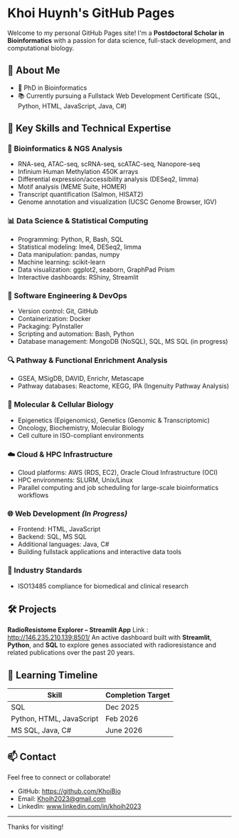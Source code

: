 # Khoi Huynh's GitHub Pages

Welcome to my personal GitHub Pages site! I'm a **Postdoctoral Scholar in Bioinformatics** with a passion for data science, full-stack development, and computational biology.

## 🔬 About Me

- 🧬 PhD in Bioinformatics
- 📚 Currently pursuing a Fullstack Web Development Certificate (SQL, Python, HTML, JavaScript, Java, C#)

## 🧰 Key Skills and Technical Expertise

### 🧬 Bioinformatics & NGS Analysis
- RNA-seq, ATAC-seq, scRNA-seq, scATAC-seq, Nanopore-seq
- Infinium Human Methylation 450K arrays
- Differential expression/accessibility analysis (DESeq2, limma)
- Motif analysis (MEME Suite, HOMER)
- Transcript quantification (Salmon, HISAT2)
- Genome annotation and visualization (UCSC Genome Browser, IGV)

### 📊 Data Science & Statistical Computing
- Programming: Python, R, Bash, SQL
- Statistical modeling: lme4, DESeq2, limma
- Data manipulation: pandas, numpy
- Machine learning: scikit-learn
- Data visualization: ggplot2, seaborn, GraphPad Prism
- Interactive dashboards: RShiny, Streamlit

### 🧰 Software Engineering & DevOps
- Version control: Git, GitHub
- Containerization: Docker
- Packaging: PyInstaller
- Scripting and automation: Bash, Python
- Database management: MongoDB (NoSQL), SQL, MS SQL (in progress)

### 🔍 Pathway & Functional Enrichment Analysis
- GSEA, MSigDB, DAVID, Enrichr, Metascape
- Pathway databases: Reactome, KEGG, IPA (Ingenuity Pathway Analysis)

### 🧪 Molecular & Cellular Biology
- Epigenetics (Epigenomics), Genetics (Genomic & Transcriptomic)
- Oncology, Biochemistry, Molecular Biology
- Cell culture in ISO-compliant environments

### ☁️ Cloud & HPC Infrastructure
- Cloud platforms: AWS (RDS, EC2), Oracle Cloud Infrastructure (OCI)
- HPC environments: SLURM, Unix/Linux
- Parallel computing and job scheduling for large-scale bioinformatics workflows

### 🌐 Web Development *(In Progress)*
- Frontend: HTML, JavaScript
- Backend: SQL, MS SQL
- Additional languages: Java, C#
- Building fullstack applications and interactive data tools

### 🏢 Industry Standards
- ISO13485 compliance for biomedical and clinical research


## 🛠️ Projects

**RadioResistome Explorer – Streamlit App** Link : http://146.235.210.139:8501/ 
An active dashboard built with **Streamlit**, **Python**, and **SQL** to explore genes associated with radioresistance and related publications over the past 20 years.


## 📅 Learning Timeline
| Skill | Completion Target |
|-------|-------------------|
| SQL | Dec 2025 |
| Python, HTML, JavaScript | Feb 2026 |
| MS SQL, Java, C# | June 2026 |

## 📫 Contact

Feel free to connect or collaborate!

- GitHub: https://github.com/KhoiBio
- Email: Khoih2023@gmail.com
- LinkedIn: www.linkedin.com/in/khoih2023

---

Thanks for visiting!
